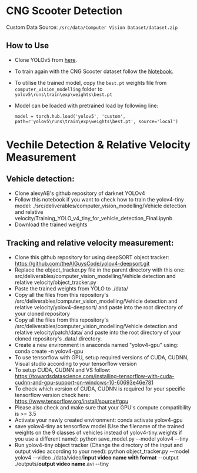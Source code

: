 # CNG Scooter Detection
Custom Data Source: `/src/data/Computer Vision Dataset/dataset.zip`

## How to Use

 * Clone YOLOv5 from [here](https://github.com/ultralytics/yolov5).

 * To train again with the CNG Scooter dataset follow the [Notebook](https://github.com/OmdenaAI/omdena-bangladesh-roadsafety/blob/main/src/deliverables/computer_vision_modelling/CNG%20Scooter%20Detection/CNG_SCOOTER_Detection.ipynb).
  
 * To utilise the trained model, copy the `best.pt` weights file from `computer_vision_modelling` folder  to `yolov5\runs\train\exp\weights\best.pt` 
  
*  Model can be loaded with pretrained load by following line: 
  
   `model = torch.hub.load('yolov5', 'custom', path=r'yolov5\runs\train\exp\weights\best.pt', source='local')`


# Vechile Detection & Relative Velocity Measurement

## Vehicle detection:
  * Clone alexyAB's github repository of darknet YOLOv4
  * Follow this notebook if you want to check how to train the yolov4-tiny model: ./src/deliverables/computer_vision_modelling/Vehicle detection and relative velocity/Training_YOLO_v4_tiny_for_vehicle_detection_Final.ipynb
  * Download the trained weights

## Tracking and relative velocity measurement:

  * Clone this github repository for using deepSORT object tracker: https://github.com/theAIGuysCode/yolov4-deepsort.git
  * Replace the object_tracker.py file in the parent directory with this one: src/deliverables/computer_vision_modelling/Vehicle detection and relative velocity/object_tracker.py
  * Paste the trained weights from YOLO to ./data/ 
  * Copy all the files from this repository's /src/deliverables/computer_vision_modelling/Vehicle detection and relative velocity/yolov4-deepsort/ and paste into the root directory of your cloned repository
  * Copy all the files from this repository's /src/deliverables/computer_vision_modelling/Vehicle detection and relative velocity/patch/data/ and paste into the root directory of your cloned repository's .data/ directory.
  * Create a new environment in anaconda named "yolov4-gpu" using: conda create -n yolov4-gpu
  * To use tensorflow with GPU, setup required versions of CUDA, CUDNN, Visual studio according to your tensorflow version
  * To setup CUDA, CUDNN and VS follow: https://towardsdatascience.com/installing-tensorflow-with-cuda-cudnn-and-gpu-support-on-windows-10-60693e46e781
  * To check which version of CUDA, CUDNN is required for your specific tensorflow version check here: https://www.tensorflow.org/install/source#gpu
  * Please also check and make sure that your GPU's compute compatibility is >= 3.5    
  *  Activate your newly created environment: conda activate yolov4-gpu
  * save yolov4-tiny as tensorflow model (Use the filename of the trained weights on the 9 classes of vehicles instead of yolov4-tiny.weights if you use a different name): python save_model.py --model yolov4 --tiny
  * Run yolov4-tiny object tracker (Change the directory of the input and output video according to your need): python object_tracker.py --model yolov4 --video ./data/video/**input video name with format** --output ./outputs/**output video name**.avi --tiny
  
